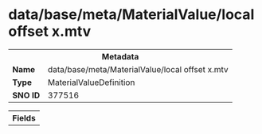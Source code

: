 <h1>data/base/meta/MaterialValue/local offset x.mtv</h1><table><tr><th colspan="100%">Metadata</th></tr><tr><td><b>Name</b></td><td>data/base/meta/MaterialValue/local offset x.mtv</td></tr><tr><td><b>Type</b></td><td>MaterialValueDefinition</td></tr><tr><td><b>SNO ID</b></td><td>377516</td></tr></table>

<table><tr><th colspan="100%">Fields</th></tr></table>


